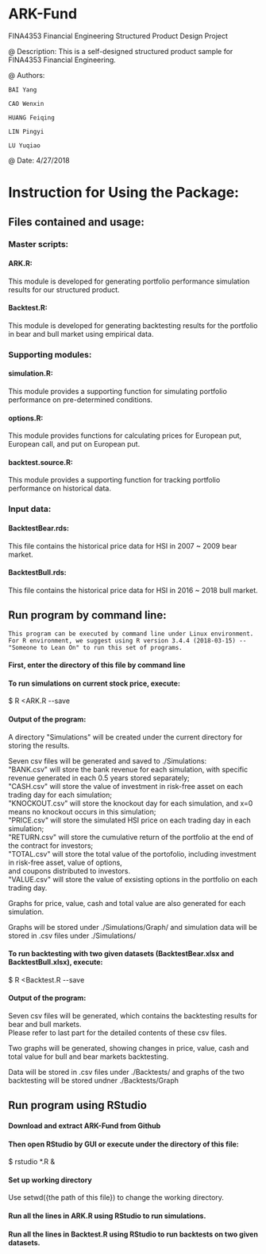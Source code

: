 # ARK-Fund
FINA4353 Financial Engineering Structured Product Design Project

@ Description:
  This is a self-designed structured product sample for FINA4353 Financial Engineering.

@ Authors:

    BAI Yang
  
    CAO Wenxin
  
    HUANG Feiqing
  
    LIN Pingyi
  
    LU Yuqiao

@ Date: 4/27/2018


# Instruction for Using the Package:

## Files contained and usage:

### Master scripts:
#### ARK.R: 
This module is developed for generating portfolio performance simulation results for our structured product.
#### Backtest.R: 
This module is developed for generating backtesting results for the portfolio in bear and bull market using empirical data.

### Supporting modules:
#### simulation.R:
This module provides a supporting function for simulating portfolio performance on pre-determined conditions.
#### options.R:
This module provides functions for calculating prices for European put, European call, and put on European put.
#### backtest.source.R:
This module provides a supporting function for tracking portfolio performance on historical data.

### Input data:
#### BacktestBear.rds: 
This file contains the historical price data for HSI in 2007 ~ 2009 bear market.
#### BacktestBull.rds:
This file contains the historical price data for HSI in 2016 ~ 2018 bull market.

## Run program by command line:
    This program can be executed by command line under Linux environment.
    For R environment, we suggest using R version 3.4.4 (2018-03-15) -- "Someone to Lean On" to run this set of programs.
#### First, enter the directory of this file by command line
#### To run simulations on current stock price, execute: 

$ R <ARK.R --save <br>

#### Output of the program:

  A directory "Simulations" will be created under the current directory for storing the results. <br>
  
  Seven csv files will be generated and saved to ./Simulations: <br>
  "BANK.csv" will store the bank revenue for each simulation, with specific revenue generated in each 0.5 years stored separately; <br>
  "CASH.csv" will store the value of investment in risk-free asset on each trading day for each simulation; <br>
  "KNOCKOUT.csv" will store the knockout day for each simulation, and x=0 means no knockout occurs in this simulation; <br>
  "PRICE.csv" will store the simulated HSI price on each trading day in each simulation; <br>
  "RETURN.csv" will store the cumulative return of the portfolio at the end of the contract for investors; <br>
  "TOTAL.csv" will store the total value of the portofolio, including investment in risk-free asset, value of options, <br>
   and coupons distributed to investors. <br>
  "VALUE.csv" will store the value of exsisting options in the portfolio on each trading day. <br>
  
  Graphs for price, value, cash and total value are also generated for each simulation. <br>
  
  Graphs will be stored under ./Simulations/Graph/ and simulation data will be stored in .csv files under ./Simulations/ <br>
#### To run backtesting with two given datasets (BacktestBear.xlsx and BacktestBull.xlsx), execute: 

$ R <Backtest.R --save

#### Output of the program:

  Seven csv files will be generated, which contains the backtesting results for bear and bull markets. <br>
  Please refer to last part for the detailed contents of these csv files. <br>
  
  Two graphs will be generated, showing changes in price, value, cash and total value for bull and bear markets backtesting. <br>
  
  Data will be stored in .csv files under ./Backtests/ and graphs of the two backtesting will be stored undner ./Backtests/Graph <br>

## Run program using RStudio
#### Download and extract ARK-Fund from Github
#### Then open RStudio by GUI or execute under the directory of this file: 

$ rstudio *.R &
#### Set up working directory
 
Use setwd({the path of this file}) to change the working directory.
#### Run all the lines in ARK.R using RStudio to run simulations.
#### Run all the lines in Backtest.R using RStudio to run backtests on two given datasets.
